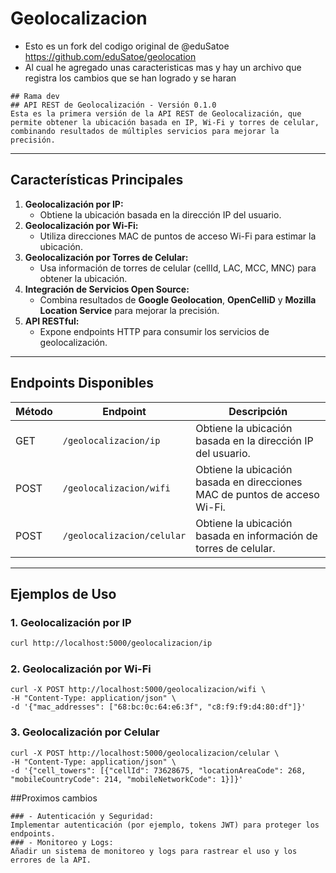 # Geolocalizacion
* Esto es un fork del codigo original de @eduSatoe https://github.com/eduSatoe/geolocation
* Al cual he agregado unas caracteristicas mas y hay un archivo que registra los cambios que se han logrado y se haran
```
## Rama dev 
## API REST de Geolocalización - Versión 0.1.0
Esta es la primera versión de la API REST de Geolocalización, que permite obtener la ubicación basada en IP, Wi-Fi y torres de celular, combinando resultados de múltiples servicios para mejorar la precisión.
```
---

## Características Principales

1. **Geolocalización por IP:**
   - Obtiene la ubicación basada en la dirección IP del usuario.
2. **Geolocalización por Wi-Fi:**
   - Utiliza direcciones MAC de puntos de acceso Wi-Fi para estimar la ubicación.
3. **Geolocalización por Torres de Celular:**
   - Usa información de torres de celular (cellId, LAC, MCC, MNC) para obtener la ubicación.
4. **Integración de Servicios Open Source:**
   - Combina resultados de **Google Geolocation**, **OpenCelliD** y **Mozilla Location Service** para mejorar la precisión.
5. **API RESTful:**
   - Expone endpoints HTTP para consumir los servicios de geolocalización.

---

## Endpoints Disponibles

| **Método** | **Endpoint**                     | **Descripción**                                                                 |
|------------|----------------------------------|---------------------------------------------------------------------------------|
| GET        | `/geolocalizacion/ip`            | Obtiene la ubicación basada en la dirección IP del usuario.                     |
| POST       | `/geolocalizacion/wifi`          | Obtiene la ubicación basada en direcciones MAC de puntos de acceso Wi-Fi.       |
| POST       | `/geolocalizacion/celular`       | Obtiene la ubicación basada en información de torres de celular.                |

---

## Ejemplos de Uso

### 1. Geolocalización por IP
```bash
curl http://localhost:5000/geolocalizacion/ip
```
### 2. Geolocalización por Wi-Fi
```
curl -X POST http://localhost:5000/geolocalizacion/wifi \
-H "Content-Type: application/json" \
-d '{"mac_addresses": ["68:bc:0c:64:e6:3f", "c8:f9:f9:d4:80:df"]}'
```
### 3. Geolocalización por Celular
```
curl -X POST http://localhost:5000/geolocalizacion/celular \
-H "Content-Type: application/json" \
-d '{"cell_towers": [{"cellId": 73628675, "locationAreaCode": 268, "mobileCountryCode": 214, "mobileNetworkCode": 1}]}'
```

##Proximos cambios 
```
### - Autenticación y Seguridad:
Implementar autenticación (por ejemplo, tokens JWT) para proteger los endpoints.
### - Monitoreo y Logs:
Añadir un sistema de monitoreo y logs para rastrear el uso y los errores de la API.
```
